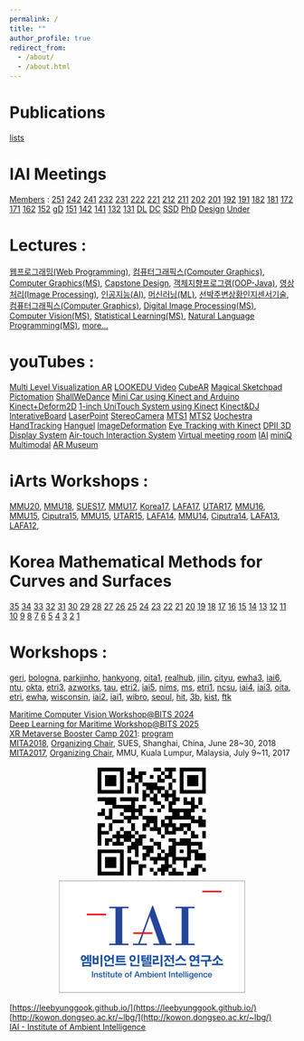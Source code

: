 ```yaml
---
permalink: /
title: ""
author_profile: true
redirect_from: 
  - /about/
  - /about.html
---
```


Publications
======
[lists](https://docs.google.com/document/d/1ihRK-oNP-g5SIBHA_Enh2znHGlsM39e5hsz3e3ppj-I/edit?tab=t.0)

IAI Meetings 
======
[Members](https://docs.google.com/spreadsheets/d/1AjLDKGMdpbTXK5bkp-BO-iJkS1iQSlScNOB6wQT8nRc/edit?usp=sharing) :
[251](https://docs.google.com/document/d/1EsW4Ao1xVWMMhMDEi0rlJfgP_Stotn3OjjFyir2QZ0A/edit?usp=sharing)
[242](https://docs.google.com/document/d/1E43TMEiYiVuvVg04571IuzTHr8KVieo27xTeAli8PY4/edit?usp=sharing)
[241](https://docs.google.com/document/d/1zwyVgTlkTmRY_pka3YQB_btVy6Q6mNn_d-qkqeTIv5c/edit?usp=sharing)
[232](https://docs.google.com/document/d/18YksivOxUyoCf-R6ayS6i3pT2q1IC8PcPxXz2BfhOuQ/edit?usp=sharing)
[231](https://docs.google.com/document/d/1HDdOVI25bEeiLAV7wsoa6F5Dn3RLXB3iZSHs8veYOnE/edit?usp=share_link)
[222](https://docs.google.com/document/d/1sqCHLl4zXcVcrI6J_fP848WcfhrmBR_CNUEXJ0_ZjRI/edit?usp=sharing)
[221](https://docs.google.com/document/d/1_LwDSslMsMayCqytUw0nZqa5kdxgpo_OfURolK5NEDo/edit?usp=sharing)
[212](https://docs.google.com/document/d/1_LwDSslMsMayCqytUw0nZqa5kdxgpo_OfURolK5NEDo/edit?usp=sharing)
[211](https://docs.google.com/document/d/1L00jQQEN1ZWDaat6Abv_vAfxy80N1Cgc6dVTy252sXI/edit?usp=sharing)
[202](https://docs.google.com/document/d/11EH02Wse2gbsl18UZHV4YJRY3f7X4_uWQgGOPnMpoEQ/edit?usp=sharing)
[201](https://drive.google.com/open?id=1VmddcuRSWVJbxhaZxT_tipbpLxmprxHePmPAqt9oZuM)
[192](https://docs.google.com/document/d/1wc6dlxxoRNEe9-RZ5Q-9ca88cZiJOjyrjrQJzQannUA/edit?usp=sharing)
[191](https://docs.google.com/document/d/1uaqC93hQOULA-3Jph8b2uth6gcQLa8POWcY3uPDsEHg/edit?usp=sharing)
[182](https://docs.google.com/document/d/1bcQHJdaG7aS7JzCrjf7UBZ8fjo-22c79OmvpqWK9mOY/edit?usp=sharing)
[181](https://docs.google.com/document/d/1IDwAZgEwmxVljbXqqeW0gy5cF4qccL014_CELhzBrt4/edit?usp=sharing)
[172](https://drive.google.com/open?id=1hnEc9GsQ1sznruNFHOXeOEoAhGVtXHDxigqACw_QoQI)
[171](https://docs.google.com/document/d/1Tt_E-Nzt0HCIPU2rDyWp1skILPTAxvVO-vjkjQEbbZc/edit?usp=sharing)
[162](https://docs.google.com/document/d/1hqQNpy8RYF7I9EDfU-PwBUjhlaoXc3IyzWneG3cGhbA/edit?usp=sharing)
[152](https://www.icloud.com/pages/AwBWCAESEIx4-CVZL2UJ5kixvZc63TEaKho7_cpX0IUsO_4QNqQhBFTw0mdQakbde415BnafhmbSncvCit3bhXYRhgMCUCAQEEINYP-YN4K912t4aC8yECL0vkiIJIfRWwk5rXoyQjCn4r#2015-2)
[gD](https://docs.google.com/document/d/1gPhtPCZdyPZJib_gE5xVwYDKMWaMeFEbZ8_WSHF-sdo/edit?usp=sharing)
[151](https://docs.google.com/document/d/1CgGe3AJcsn9LhA931h0rWED8mje66h-4qYkRbcQxp-E/edit?usp=sharing)
[142](https://docs.google.com/document/d/1euTUjxSJI91cX1D28RAV3e3UCLmfFE4iC6bbP7Zj5ko/edit?usp=sharing)
[141](https://docs.google.com/document/d/1CFqt9oLEbfE2ygCDEF8Xy8p2TeuBNkpo7iBEl3NRVQI/edit?usp=sharing)
[132](https://docs.google.com/document/d/1vtumaoKSSg910ay1MCQs2ijWHuIDfk1Ywv4F9wzz93g/edit?usp=sharing)
[131](https://docs.google.com/document/d/1KaFBsg9FJG-nk7zTGd5bB1Yo5_8kSr_HFG5RjNKQxys/edit?usp=sharing)
[DL](https://docs.google.com/document/d/1-xyWSUiaFZdGCh9pJ5WoYIDNYk0xPJnY-AkDhYDoyPM/edit?usp=sharing)
[DC](https://drive.google.com/open?id=1nx8bM9zsaUMW0liTaWme0_yw1TG5iOMUksqqYSKb10o)
[SSD](https://drive.google.com/open?id=1FPwAq91-N0uMX8MQiR9l9dRSh5qt1p1nVRIXkH-R60U)
[PhD](https://docs.google.com/document/d/1_9nbYpAUmu9G-Zp4JcdxcnMe8gRk-SNPtYEJMycEQDc/edit?usp=sharing)
[Design](https://docs.google.com/document/d/1ohsDernlyuAY9qntIrUoTjce6Ket3PN10F0nQx_A2zA/edit?usp=sharing)
[Under](https://docs.google.com/document/d/1EeCU4CdM0ISBjgiyhNoizvZJj6lLQTx6dOeR1qqH79E/edit?usp=sharing)

Lectures : 
======
[웹프로그래밍(Web Programming)](https://docs.google.com/document/d/1DIelqz13KJvWNonWlFONPavD1nXrXkX4ZjFuor0YFng/edit?usp=sharing), 
[컴퓨터그래픽스(Computer Graphics)](https://docs.google.com/document/d/1ws8QLYgxB4Nj_ZnCiqlYsXvPhpzePRtTjaeDrQ2nny8/edit?usp=sharing), 
[Computer Graphics(MS)](https://drive.google.com/open?id=1P5sw_GTeO1074b7VugKLQXGy23JcZ8JiLATaScqNBQE), 
[Capstone Design](https://docs.google.com/document/d/1bYFbSYBAbrmrxhRcjVT4JlOUHjFBMOo-tWRMg0uZvP4/edit?usp=sharing), 
[객체지향프로그램(OOP-Java)](https://drive.google.com/open?id=1Axmj5sCgHwMKalN_4J5sSMNLaU7z30y2y-uXn6oQTjQ), 
[영상처리(Image Processing)](https://docs.google.com/document/d/1qaZOJ7kA3RFyG-RrI-mh_Tin70rH1cbTu96OaHQRvhA/edit?usp=sharing), 
[인공지능(AI)](https://docs.google.com/document/d/1SL74BrWt93NaLyO5SC9qXyNosY9ohK9fB3InCjHXO3Y/edit?usp=sharing), 
[머신러닝(ML)](https://docs.google.com/document/d/1SL74BrWt93NaLyO5SC9qXyNosY9ohK9fB3InCjHXO3Y/edit?usp=sharing), 
[선박주변상황인지센서기술](https://docs.google.com/document/d/1EcJBqEqrzfczhF4yVvPmwjIGctZFDCpcp3a2fqJnDG4/edit?usp=sharing), 
[컴퓨터그래픽스(Computer Graphics)](https://drive.google.com/open?id=1DLk2NBAaagQAE4vHliOkZiYeshp8E5P7i_t6xEXPv-s), 
[Digital Image Processing(MS)](https://docs.google.com/document/d/13uzd5_6CkAahbVXql1GqS1SA3M4ySScNe9Uf3EDgMkk/edit?usp=sharing), 
[Computer Vision(MS)](https://drive.google.com/open?id=1sB1zkrUjNu39_mJV-ewqLZBx7sBneBe96yJoPJS1l6Q), 
[Statistical Learning(MS)](https://docs.google.com/document/d/1-Mk8ICZ-cTzDBHtl2xLuo3tRAFYpiFSyscE4lYNY0f8/edit?usp=sharing), 
[Natural Language Programming(MS)](https://docs.google.com/document/d/1v-VuDiE1_xePzTqUUiEVHEiV_AgnpWlQcBTYa6g9GsY/edit?usp=sharing), 
[more...](http://kowon.dongseo.ac.kr/~lbg/lectures.html)

youTubes : 
======
[Multi Level Visualization AR](https://www.youtube.com/watch?v=-KrscAONVwI)
[LOOKEDU Video](https://www.youtube.com/watch?v=2Byzr1nQ-aE)
[CubeAR](https://www.youtube.com/watch?v=GrdSEtdKWIs)
[Magical Sketchpad](https://www.youtube.com/watch?v=y3w33wE_OrM)
[Pictomation](http://www.youtube.com/watch?v=l-ZW9Io1kNY)
[ShallWeDance](http://www.youtube.com/watch?v=sMjqvxJB_Yc)
[Mini Car using Kinect and Arduino](https://www.youtube.com/watch?v=WFNtsA8P8D8)
[Kinect+Deform2D](https://www.youtube.com/watch?v=HKt8Qt4bLvI)
[1-inch UniTouch System using Kinect](http://youtu.be/IeXT2r1bYBY)
[Kinect&DJ](https://www.youtube.com/watch?v=GXdPaQPfHH0)
[InterativeBoard](http://www.youtube.com/watch?v=NOU1lXR4JKo)
[LaserPoint](http://www.youtube.com/watch?v=-tuS3GbHtV8)
[StereoCamera](http://www.youtube.com/watch?v=v5HNT_okvI8)
[MTS1](http://www.youtube.com/watch?v=nyhyB3gE1aw)
[MTS2](http://www.youtube.com/watch?v=zFMOtzpkgQo)
[Uochestra](http://www.youtube.com/watch?v=9-fKpwGm0Cg)
[HandTracking](http://www.youtube.com/watch?v=19NqwLUM624)
[Hanguel](http://www.youtube.com/watch?v=pkLJi_Gz1nI)
[ImageDeformation](http://www.youtube.com/watch?v=s1FcSpLabhw)
[Eye Tracking with Kinect](http://www.youtube.com/watch?v=35AYNqk8Yrw)
[DPII 3D Display System](https://www.youtube.com/watch?v=p-aoKsvyqjY)
[Air-touch Interaction System](https://www.youtube.com/watch?v=KiVnVFinXc0)
[Virtual meeting room](https://youtu.be/Bx0Y_ItbFsk)
[IAI](https://www.youtube.com/watch?v=NmQIxMCwbns)
[miniQ](https://www.youtube.com/watch?v=NkSvHTp3Pxs)
[Multimodal](https://www.youtube.com/watch?v=x-EYtzSvTuw)
[AR Museum](https://www.youtube.com/watch?v=eWA_kv97aVY)

iArts Workshops : 
======
[MMU20](https://docs.google.com/document/d/1DIQ1yYRDjw8Hk3YHA-Z5aGQYpv2FouJ6wkCpWxysAo8/edit?usp=sharing"), 
[MMU18](https://drive.google.com/open?id=1cuwvMuK_WvP05z6Cqtsk9OZaZAdTbLaDff7Jx22NWu0"), 
[SUES17](https://drive.google.com/open?id=10foAEKScpxV0RcxJ2QZo8rUK1ilYuf5v8kkn9XjrM7g"), 
[MMU17](https://docs.google.com/document/d/1StGAyoRR1p12MKNoto0BxGd5Q0It1PMpDVP8WzRLFrs/edit?usp=sharing"), 
[Korea17](https://docs.google.com/document/d/1vqntqYoxsMli9Ccrbdjfbl6IfrCHc8R4tF8cQMDh3JE/edit?usp=sharing"), 
[LAFA17](https://drive.google.com/open?id=1TKOrWB9NXCcLHcdzKLcWCPTpnFkiPg9PlUCEgKeInD8"), 
[UTAR17](https://docs.google.com/document/d/1oFjbqwLWMKI9TX18kGb3eBQvhCC7n3E32WYOW8vsIdE/edit?usp=sharing"), 
[MMU16](https://docs.google.com/document/d/1MKgtdiFB9U2PfXJZy8Ck-ex1_CNjMtjLEYOVAy7VCus/edit?usp=sharing"), 
[MMU15](https://docs.google.com/document/d/1jh8uVB-_BiuXjNCrOUNkXZOTSlNAUcrhbfLkiEUIXB8/edit?usp=sharing"), 
[Ciputra15](https://docs.google.com/document/d/1_-fr_59ibMk3cYkOeFhnR-HZS1Tr9bTz-Y9nveApVGc/edit?usp=sharing"), 
[MMU15](https://docs.google.com/document/d/1a8kZoDGI69jRhpHavPRd9nN0dCg9brjpB6Q38dV7HLQ/edit?usp=sharing"), 
[UTAR15](https://docs.google.com/document/d/1CglgNMwFAE9eJDWt667CC0saD_dVw3C8pbDmoaCoV8k/edit?usp=sharing"), 
[LAFA14](https://docs.google.com/document/d/11TnKxK6UBFt025_vhcHmfLfld6JCRsJGthnGQkLv0a4/edit?usp=sharing"), 
[MMU14](https://docs.google.com/document/d/1sJU2C2OpVOR_QYH5DiNBr8wq95VqVFzhB4gpsT3nA84/edit?usp=sharing"), 
[Ciputra14](https://docs.google.com/document/d/1FHQAJgcozmxqHPGSevVinfKPTeEH5ZJW7NlR2AK_ftM/edit?usp=sharing"), 
[LAFA13](https://drive.google.com/open?id=1nN0V-wnO2EKKu2Lvvq7WJR3kvmiofo0FqWqnYJIAoUM"), 
[LAFA12](https://docs.google.com/document/d/1WzXqQXqNPdQ0ZDyc5IMJAJ04l0SL0hfjOETb2hKnqZM/edit"), 

Korea Mathematical Methods for Curves and Surfaces
======
[35](https://docs.google.com/document/d/1j5MIEVHpqOdAu2lAsDmOFpu5NjgIxDaq0HuXbudSnJI/edit?usp=sharing)
[34](https://docs.google.com/document/d/1UI4Ic3ARTsrrDqf7KNpR18JgzpCixYd462X7Ksx-u1g/edit?usp=sharing)
[33](https://docs.google.com/document/d/1v5sXl4leuQAZlmUjRyuRsaRntCC7YoYe5xH1CE3zv8s/edit?usp=sharing)
[32](https://docs.google.com/document/d/1GzWfaUJ016oGNgu-LuggMJTKWjBiBdCWDlXaMW3CnFg/edit?usp=sharing)
[31](https://docs.google.com/document/d/17Tonay23ppScW1w3jBEyKKp5uv4a5CvWZEPiu2fBRps/edit?usp=sharing)
[30](https://docs.google.com/document/d/1zJbiuLE4D7Ztqc9Cbtl5jAL_hmnMDnWgKxNwIiKHqOg/edit?usp=sharing)
[29](https://docs.google.com/document/d/1ztA2zuL80mVlBZDURswkoVqG0dIhz_TapP5zaij7mOc/edit?usp=sharing)
[28](https://docs.google.com/document/d/1ePYBvzc63OJ6QL3c7F56virLtJKfdnm4_JI0xsLll38/edit?usp=sharing)
[27](https://docs.google.com/document/d/132kWY-mxwhVBRcIblkYO1e0udgsiYOhBePvG-JnxlZE/edit?usp=sharing)
[26](https://docs.google.com/document/d/1sV2J4ai44h3GUco_EuNxZby8TzkIsL2Q0uwlZMaHKMg/edit?usp=sharing)
[25](https://docs.google.com/document/d/1QJYZNnsSQOgZTxFXhuO6xORQU0NAzp8iCM-LeyTDShQ/edit?usp=sharing)
[24](https://docs.google.com/document/d/152ZapPxTMh6hXDTzdTaC0Y-kYzCUesyZWbe2yxWAx1o/edit?usp=sharing)
[23](http://kowon.dongseo.ac.kr/~lbg/cagd/kmmcs/kmmcs1202.html)
[22](http://kowon.dongseo.ac.kr/~lbg/cagd/kmmcs/kmmcs1112.html)
[21](http://kowon.dongseo.ac.kr/~lbg/cagd/kmmcs/kmmcs1109.html)
[20](http://kowon.dongseo.ac.kr/~lbg/cagd/kmmcs/kmmcs1107.html)
[19](http://kowon.dongseo.ac.kr/~lbg/cagd/kmmcs/kmmcs1008.html)
[18](http://kowon.dongseo.ac.kr/~lbg/cagd/kmmcs/kmmcs1003.html)
[17](http://kowon.dongseo.ac.kr/~lbg/cagd/kmmcs/kmmcs1001.html)
[16](http://kowon.dongseo.ac.kr/~lbg/cagd/kmmcs/kmmcs0910.html)
[15](http://kowon.dongseo.ac.kr/~lbg/cagd/kmmcs/kmmcs0908.html)
[14](http://kowon.dongseo.ac.kr/~lbg/cagd/kmmcs/kmmcs0802.html)
[13](http://kowon.dongseo.ac.kr/~lbg/cagd/kmmcs/kmmcs0707.html)
[12](http://kowon.dongseo.ac.kr/~lbg/cagd/kmmcs/kmmcs0610.html)
[11](http://kowon.dongseo.ac.kr/~lbg/cagd/kmmcs/kmmcs0608.html)
[10](http://kowon.dongseo.ac.kr/~lbg/cagd/kmmcs/kmmcs0604.html)
[9](http://kowon.dongseo.ac.kr/~lbg/cagd/kmmcs/kmmcs0601.html)
[8](http://kowon.dongseo.ac.kr/~lbg/cagd/kmmcs/kmmcs0506.html)
[7](http://kowon.dongseo.ac.kr/~lbg/cagd/kmmcs/kmmcs0502.html)
[6](http://kowon.dongseo.ac.kr/~lbg/cagd/kmmcs/kmmcs0408.html)
[5](http://kowon.dongseo.ac.kr/~lbg/cagd/kmmcs/kmmcs0406.html)
[4](http://kowon.dongseo.ac.kr/~lbg/cagd/kmmcs/kmmcs0401.html)
[3](http://kowon.dongseo.ac.kr/~lbg/cagd/kmmcs/kmmcs0310.html)
[2](http://kowon.dongseo.ac.kr/~lbg/cagd/kmmcs/kmmcs0308.html)
[1](http://kowon.dongseo.ac.kr/~lbg/cagd/kmmcs/kmmcs0304.html)

Workshops : 
======
[geri](https://docs.google.com/document/d/15K1YZYfIG9IF4X3-Ds8qZk1Zx3f7v5VaGJ45sTBHxRE/edit?usp=sharing), 
[bologna](https://docs.google.com/document/d/1YIJWCkQWLKm5K9owXhQAj2bpEZdkX-4_Uumo58oMyGE/edit?usp=sharing), 
[parkjinho](https://docs.google.com/document/d/1Xvn0mbIb1tuQZyGHvObfbJCaFSA8WBWzejzN_bEDBRg/edit?usp=sharing), 
[hankyong](https://docs.google.com/document/d/1D4SnAXhaOAZ7UcmaTh55igR4BRt_L-YEdnquc0BjS_M/edit?usp=sharing), 
[oita1](http://kowon.dongseo.ac.kr/~lbg/seminar/oita1.html), 
[realhub](http://kowon.dongseo.ac.kr/~lbg/seminar/realhub.html), 
[jilin](http://kowon.dongseo.ac.kr/~lbg/seminar/jilin.html), 
[cityu](http://kowon.dongseo.ac.kr/~lbg/seminar/cityu.html), 
[ewha3](http://kowon.dongseo.ac.kr/~lbg/seminar/ewha3.html), 
[iai6](http://kowon.dongseo.ac.kr/~lbg/seminar/iai6.html), 
[ntu](http://kowon.dongseo.ac.kr/~lbg/seminar/ntu.html), 
[okta](http://kowon.dongseo.ac.kr/~lbg/seminar/okta.html), 
[etri3](http://kowon.dongseo.ac.kr/~lbg/seminar/etri3.html), 
[azworks](http://kowon.dongseo.ac.kr/~lbg/seminar/azworks1.html), 
[tau](http://kowon.dongseo.ac.kr/~lbg/seminar/levin.html), 
[etri2](http://kowon.dongseo.ac.kr/~lbg/seminar/etri2.html), 
[iai5](http://kowon.dongseo.ac.kr/~lbg/seminar/iai5.html), 
[nims](http://kowon.dongseo.ac.kr/~lbg/seminar/nims.html), 
[ms](http://kowon.dongseo.ac.kr/~lbg/seminar/ms.html), 
[etri1](http://kowon.dongseo.ac.kr/~lbg/seminar/etri1.html), 
[ncsu](http://kowon.dongseo.ac.kr/~lbg/seminar/hoonhong.html), 
[iai4](http://kowon.dongseo.ac.kr/~lbg/seminar/iai4.html), 
[iai3](http://kowon.dongseo.ac.kr/~lbg/seminar/iai3.html), 
[oita](http://kowon.dongseo.ac.kr/~lbg/seminar/oita.html), 
[etri](http://kowon.dongseo.ac.kr/~lbg/seminar/etri.html), 
[ewha](http://kowon.dongseo.ac.kr/~lbg/seminar/ewha.html), 
[wisconsin](http://kowon.dongseo.ac.kr/~lbg/seminar/amosron.html), 
[iai2](http://kowon.dongseo.ac.kr/~lbg/seminar/iai2.html), 
[iai1](http://kowon.dongseo.ac.kr/~lbg/seminar/iai1.html), 
[wibro](http://kowon.dongseo.ac.kr/~lbg/seminar/wibro.html), 
[seoul](http://kowon.dongseo.ac.kr/~lbg/seminar/seoul.html), 
[hit](http://kowon.dongseo.ac.kr/~lbg/seminar/hit.html), 
[3b](http://kowon.dongseo.ac.kr/~lbg/seminar/3b.html), 
[kist](http://kowon.dongseo.ac.kr/~lbg/seminar/kist.html), 
[ftk](http://kowon.dongseo.ac.kr/~lbg/seminar/ftk.html)  

[Maritime Computer Vision Workshop@BITS 2024](https://sites.google.com/view/wmacv2024bits/home)  
[Deep Learning for Maritime Workshop@BITS 2025](https://sites.google.com/view/wmadl2025bits/home)  
[XR Metaverse Booster Camp 2021](https://sites.google.com/view/xrcontentsboostercamp/):
[program](https://docs.google.com/document/d/1LV99iFNGA-YPBqyjLhFH2iSDvKovPqhDJvyGw8kCclk/edit)  
[MITA2018](https://sites.google.com/view/mita2018/),
[Organizing Chair](https://photos.app.goo.gl/ZupQHwy2jLuxtxJJ8), SUES, Shanghai, China, June 28~30, 2018  
[MITA2017](https://sites.google.com/view/mita2017/),
[Organizing Chair](https://photos.app.goo.gl/VPqRWtKJRR45UrtB8), MMU, Kuala Lumpur, Malaysia, July 9~11, 2017  

<p align="center" width="100%">
<img src="./../images/qr_code.png" width="200px" height="200px" title="https://leebyunggook.github.io/">  
<img src="./../images/iai.png" height="200px" title="IAI">  
</p>
  
[https://leebyunggook.github.io/](https://leebyunggook.github.io/)  
[http://kowon.dongseo.ac.kr/~lbg/](http://kowon.dongseo.ac.kr/~lbg/)  
[IAI - Institute of Ambient Intelligence](https://sites.google.com/view/instituteofambientintelligence/home)


